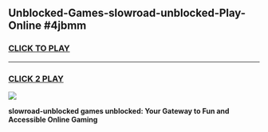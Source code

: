 
## Unblocked-Games-slowroad-unblocked-Play-Online #4jbmm
<h3>
<a href="https://news.freeplayer.one?title=slowroad-unblocked&ref=3">CLICK TO PLAY</a></h3>
<hr>

<h3>
<a href="https://news.freeplayer.one?title=slowroad-unblocked&ref=3">CLICK 2 PLAY</a>
  
</h3>

<a href="https://news.freeplayer.one?title=slowroad-unblocked&ref=3"><img src="https://clearcache.store/games.png"></a>


**slowroad-unblocked games unblocked: Your Gateway to Fun and Accessible Online Gaming**
